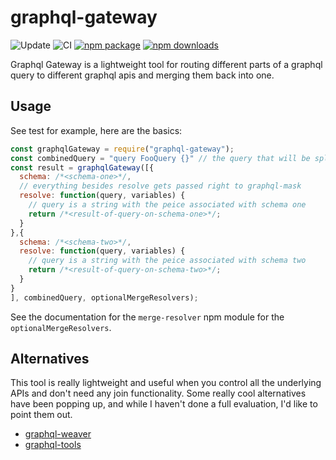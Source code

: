 # graphql-gateway

![Update](https://github.com/brysgo/graphql-gateway/workflows/Update/badge.svg)
![CI](https://github.com/brysgo/graphql-gateway/workflows/CI/badge.svg)
[![npm package][npm-badge]][npm]
[![npm downloads][npm-downloads-badge]][npm]


Graphql Gateway is a lightweight tool for routing different parts of a graphql query to different graphql apis and merging them back into one.

## Usage

See test for example, here are the basics:

```javascript
const graphqlGateway = require("graphql-gateway");
const combinedQuery = "query FooQuery {}" // the query that will be split up by schema
const result = graphqlGateway([{
  schema: /*<schema-one>*/,
  // everything besides resolve gets passed right to graphql-mask
  resolve: function(query, variables) {
    // query is a string with the peice associated with schema one
    return /*<result-of-query-on-schema-one>*/;
  }
},{
  schema: /*<schema-two>*/,
  resolve: function(query, variables) {
    // query is a string with the peice associated with schema two
    return /*<result-of-query-on-schema-two>*/;
  }
}
], combinedQuery, optionalMergeResolvers);
```

See the documentation for the `merge-resolver` npm module for the `optionalMergeResolvers`.

## Alternatives

This tool is really lightweight and useful when you control all the underlying APIs and don't need any join functionality. Some really cool alternatives have been popping up, and while I haven't done a full evaluation, I'd like to point them out.

* [graphql-weaver](https://github.com/AEB-labs/graphql-weaver)
* [graphql-tools](https://github.com/stubailo/schema-stitching-demo)



[npm-badge]: https://img.shields.io/npm/v/graphql-gateway.png?style=flat-square
[npm]: https://www.npmjs.org/package/graphql-gateway
[npm-downloads-badge]:https://img.shields.io/npm/dt/graphql-gateway.svg
